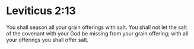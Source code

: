 # Leviticus 2:13

You shall season all your grain offerings with salt. You shall not let the salt of the covenant with your God be missing from your grain offering; with all your offerings you shall offer salt.
